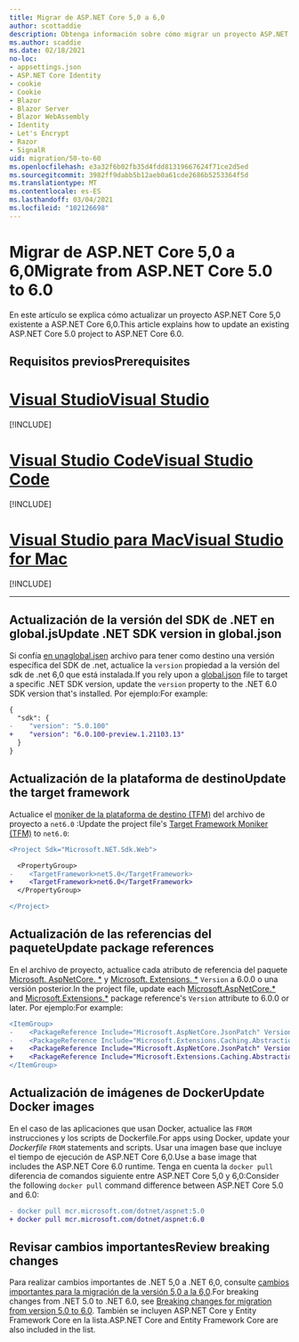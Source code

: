 ```yaml
---
title: Migrar de ASP.NET Core 5,0 a 6,0
author: scottaddie
description: Obtenga información sobre cómo migrar un proyecto ASP.NET Core 5,0 a ASP.NET Core 6,0.
ms.author: scaddie
ms.date: 02/18/2021
no-loc:
- appsettings.json
- ASP.NET Core Identity
- cookie
- Cookie
- Blazor
- Blazor Server
- Blazor WebAssembly
- Identity
- Let's Encrypt
- Razor
- SignalR
uid: migration/50-to-60
ms.openlocfilehash: e3a32f6b02fb35d4fdd81319667624f71ce2d5ed
ms.sourcegitcommit: 3982ff9dabb5b12aeb0a61cde2686b5253364f5d
ms.translationtype: MT
ms.contentlocale: es-ES
ms.lasthandoff: 03/04/2021
ms.locfileid: "102126698"
---
```

# <a name="migrate-from-aspnet-core-50-to-60"></a><span data-ttu-id="b0d2c-103">Migrar de ASP.NET Core 5,0 a 6,0</span><span class="sxs-lookup"><span data-stu-id="b0d2c-103">Migrate from ASP.NET Core 5.0 to 6.0</span></span>

<span data-ttu-id="b0d2c-104">En este artículo se explica cómo actualizar un proyecto ASP.NET Core 5,0 existente a ASP.NET Core 6,0.</span><span class="sxs-lookup"><span data-stu-id="b0d2c-104">This article explains how to update an existing ASP.NET Core 5.0 project to ASP.NET Core 6.0.</span></span>

## <a name="prerequisites"></a><span data-ttu-id="b0d2c-105">Requisitos previos</span><span class="sxs-lookup"><span data-stu-id="b0d2c-105">Prerequisites</span></span>

# <a name="visual-studio"></a>[<span data-ttu-id="b0d2c-106">Visual Studio</span><span class="sxs-lookup"><span data-stu-id="b0d2c-106">Visual Studio</span></span>](#tab/visual-studio)

[!INCLUDE[](~/includes/net-prereqs-vs-6.0.md)]

# <a name="visual-studio-code"></a>[<span data-ttu-id="b0d2c-107">Visual Studio Code</span><span class="sxs-lookup"><span data-stu-id="b0d2c-107">Visual Studio Code</span></span>](#tab/visual-studio-code)

[!INCLUDE[](~/includes/net-prereqs-vsc-6.0.md)]

# <a name="visual-studio-for-mac"></a>[<span data-ttu-id="b0d2c-108">Visual Studio para Mac</span><span class="sxs-lookup"><span data-stu-id="b0d2c-108">Visual Studio for Mac</span></span>](#tab/visual-studio-mac)

[!INCLUDE[](~/includes/net-prereqs-mac-6.0.md)]

---

## <a name="update-net-sdk-version-in-globaljson"></a><span data-ttu-id="b0d2c-109">Actualización de la versión del SDK de .NET en global.js</span><span class="sxs-lookup"><span data-stu-id="b0d2c-109">Update .NET SDK version in global.json</span></span>

<span data-ttu-id="b0d2c-110">Si confía [ en unaglobal.jsen](/dotnet/core/tools/global-json) archivo para tener como destino una versión específica del SDK de .net, actualice la `version` propiedad a la versión del sdk de .net 6,0 que está instalada.</span><span class="sxs-lookup"><span data-stu-id="b0d2c-110">If you rely upon a [global.json](/dotnet/core/tools/global-json) file to target a specific .NET SDK version, update the `version` property to the .NET 6.0 SDK version that's installed.</span></span> <span data-ttu-id="b0d2c-111">Por ejemplo:</span><span class="sxs-lookup"><span data-stu-id="b0d2c-111">For example:</span></span>

```diff
{
  "sdk": {
-    "version": "5.0.100"
+    "version": "6.0.100-preview.1.21103.13"
  }
}
```

## <a name="update-the-target-framework"></a><span data-ttu-id="b0d2c-112">Actualización de la plataforma de destino</span><span class="sxs-lookup"><span data-stu-id="b0d2c-112">Update the target framework</span></span>

<span data-ttu-id="b0d2c-113">Actualice el [moniker de la plataforma de destino (TFM)](/dotnet/standard/frameworks) del archivo de proyecto a `net6.0` :</span><span class="sxs-lookup"><span data-stu-id="b0d2c-113">Update the project file's [Target Framework Moniker (TFM)](/dotnet/standard/frameworks) to `net6.0`:</span></span>

```diff
<Project Sdk="Microsoft.NET.Sdk.Web">

  <PropertyGroup>
-    <TargetFramework>net5.0</TargetFramework>
+    <TargetFramework>net6.0</TargetFramework>
  </PropertyGroup>

</Project>
```

## <a name="update-package-references"></a><span data-ttu-id="b0d2c-114">Actualización de las referencias del paquete</span><span class="sxs-lookup"><span data-stu-id="b0d2c-114">Update package references</span></span>

<span data-ttu-id="b0d2c-115">En el archivo de proyecto, actualice cada atributo de referencia del paquete [Microsoft. AspNetCore. \*](https://www.nuget.org/packages?q=Microsoft.AspNetCore.*) y [Microsoft. Extensions. \*](https://www.nuget.org/packages?q=Microsoft.Extensions.*) `Version` a 6.0.0 o una versión posterior.</span><span class="sxs-lookup"><span data-stu-id="b0d2c-115">In the project file, update each [Microsoft.AspNetCore.\*](https://www.nuget.org/packages?q=Microsoft.AspNetCore.*) and [Microsoft.Extensions.\*](https://www.nuget.org/packages?q=Microsoft.Extensions.*) package reference's `Version` attribute to 6.0.0 or later.</span></span> <span data-ttu-id="b0d2c-116">Por ejemplo:</span><span class="sxs-lookup"><span data-stu-id="b0d2c-116">For example:</span></span>

```diff
<ItemGroup>
-    <PackageReference Include="Microsoft.AspNetCore.JsonPatch" Version="5.0.3" />
-    <PackageReference Include="Microsoft.Extensions.Caching.Abstractions" Version="5.0.0" />
+    <PackageReference Include="Microsoft.AspNetCore.JsonPatch" Version="6.0.0-preview.1.*" />
+    <PackageReference Include="Microsoft.Extensions.Caching.Abstractions" Version="6.0.0-preview.1.*" />
</ItemGroup>
```

## <a name="update-docker-images"></a><span data-ttu-id="b0d2c-117">Actualización de imágenes de Docker</span><span class="sxs-lookup"><span data-stu-id="b0d2c-117">Update Docker images</span></span>

<span data-ttu-id="b0d2c-118">En el caso de las aplicaciones que usan  Docker, actualice las `FROM` instrucciones y los scripts de Dockerfile.</span><span class="sxs-lookup"><span data-stu-id="b0d2c-118">For apps using Docker, update your *Dockerfile* `FROM` statements and scripts.</span></span> <span data-ttu-id="b0d2c-119">Usar una imagen base que incluye el tiempo de ejecución de ASP.NET Core 6,0.</span><span class="sxs-lookup"><span data-stu-id="b0d2c-119">Use a base image that includes the ASP.NET Core 6.0 runtime.</span></span> <span data-ttu-id="b0d2c-120">Tenga en cuenta la `docker pull` diferencia de comandos siguiente entre ASP.NET Core 5,0 y 6,0:</span><span class="sxs-lookup"><span data-stu-id="b0d2c-120">Consider the following `docker pull` command difference between ASP.NET Core 5.0 and 6.0:</span></span>

```diff
- docker pull mcr.microsoft.com/dotnet/aspnet:5.0
+ docker pull mcr.microsoft.com/dotnet/aspnet:6.0
```

## <a name="review-breaking-changes"></a><span data-ttu-id="b0d2c-121">Revisar cambios importantes</span><span class="sxs-lookup"><span data-stu-id="b0d2c-121">Review breaking changes</span></span>

<span data-ttu-id="b0d2c-122">Para realizar cambios importantes de .NET 5,0 a .NET 6,0, consulte [cambios importantes para la migración de la versión 5,0 a la 6,0](/dotnet/core/compatibility/6.0).</span><span class="sxs-lookup"><span data-stu-id="b0d2c-122">For breaking changes from .NET 5.0 to .NET 6.0, see [Breaking changes for migration from version 5.0 to 6.0](/dotnet/core/compatibility/6.0).</span></span> <span data-ttu-id="b0d2c-123">También se incluyen ASP.NET Core y Entity Framework Core en la lista.</span><span class="sxs-lookup"><span data-stu-id="b0d2c-123">ASP.NET Core and Entity Framework Core are also included in the list.</span></span>
